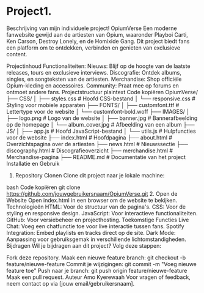 # Project1.
Beschrijving van mijn individuele project!
OpiumVerse
Een moderne fanwebsite gewijd aan de artiesten van Opium, waaronder Playboi Carti, Ken Carson, Destroy Lonely, en de Homixide Gang. Dit project biedt fans een platform om te ontdekken, verbinden en genieten van exclusieve content.

Projectinhoud
Functionaliteiten:
Nieuws: Blijf op de hoogte van de laatste releases, tours en exclusieve interviews.
Discografie: Ontdek albums, singles, en songteksten van de artiesten.
Merchandise: Shop officiële Opium-kleding en accessoires.
Community: Praat mee op forums en ontmoet andere fans.
Projectstructuur
plaintext
Code kopiëren
OpiumVerse/
├── CSS/
│   ├── styles.css        # Hoofd CSS-bestand
│   └── responsive.css    # Styling voor mobiele apparaten
├── FONTS/
│   ├── customfont.ttf    # Lettertype voor de website
│   └── customfont-bold.woff
├── IMAGES/
│   ├── logo.png          # Logo van de website
│   ├── banner.jpg        # Bannerafbeelding op de homepage
│   └── album_cover.jpg   # Afbeelding van een album
├── JS/
│   ├── app.js            # Hoofd JavaScript-bestand
│   └── utils.js          # Hulpfuncties voor de website
├── index.html            # Hoofdpagina
├── about.html            # Overzichtspagina over de artiesten
├── news.html             # Nieuwssectie
├── discography.html      # Discografieoverzicht
├── merchandise.html      # Merchandise-pagina
├── README.md             # Documentatie van het project
Installatie en Gebruik
1. Repository Clonen
Clone dit project naar je lokale machine:

bash
Code kopiëren
git clone https://github.com/jouwgebruikersnaam/OpiumVerse.git
2. Open de Website
Open index.html in een browser om de website te bekijken.
Technologieën
HTML: Voor de structuur van de pagina's.
CSS: Voor de styling en responsive design.
JavaScript: Voor interactieve functionaliteiten.
GitHub: Voor versiebeheer en projecthosting.
Toekomstige Functies
Live Chat: Voeg een chatfunctie toe voor live interactie tussen fans.
Spotify Integration: Embed playlists en tracks direct op de site.
Dark Mode: Aanpassing voor gebruiksgemak in verschillende lichtomstandigheden.
Bijdragen
Wil je bijdragen aan dit project? Volg deze stappen:

Fork deze repository.
Maak een nieuwe feature branch: git checkout -b feature/nieuwe-feature
Commit je wijzigingen: git commit -m "Voeg nieuwe feature toe"
Push naar je branch: git push origin feature/nieuwe-feature
Maak een pull request.
Auteur
Amo Kyerewaah
Voor vragen of feedback, neem contact op via [jouw email/gebruikersnaam].
